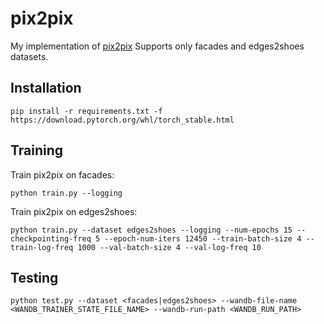 # pix2pix
My implementation of [pix2pix](https://arxiv.org/abs/1611.07004)
Supports only facades and edges2shoes datasets.

## Installation
```
pip install -r requirements.txt -f https://download.pytorch.org/whl/torch_stable.html
```

## Training
Train pix2pix on facades:
```
python train.py --logging
```
Train pix2pix on edges2shoes:
```
python train.py --dataset edges2shoes --logging --num-epochs 15 --checkpointing-freq 5 --epoch-num-iters 12450 --train-batch-size 4 --train-log-freq 1000 --val-batch-size 4 --val-log-freq 10
```

## Testing
```
python test.py --dataset <facades|edges2shoes> --wandb-file-name <WANDB_TRAINER_STATE_FILE_NAME> --wandb-run-path <WANDB_RUN_PATH>
```

